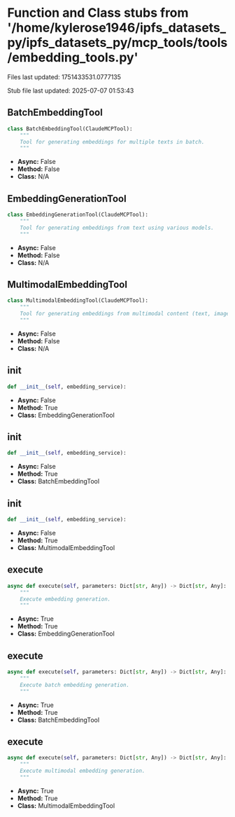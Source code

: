 # Function and Class stubs from '/home/kylerose1946/ipfs_datasets_py/ipfs_datasets_py/mcp_tools/tools/embedding_tools.py'

Files last updated: 1751433531.0777135

Stub file last updated: 2025-07-07 01:53:43

## BatchEmbeddingTool

```python
class BatchEmbeddingTool(ClaudeMCPTool):
    """
    Tool for generating embeddings for multiple texts in batch.
    """
```
* **Async:** False
* **Method:** False
* **Class:** N/A

## EmbeddingGenerationTool

```python
class EmbeddingGenerationTool(ClaudeMCPTool):
    """
    Tool for generating embeddings from text using various models.
    """
```
* **Async:** False
* **Method:** False
* **Class:** N/A

## MultimodalEmbeddingTool

```python
class MultimodalEmbeddingTool(ClaudeMCPTool):
    """
    Tool for generating embeddings from multimodal content (text, images, audio).
    """
```
* **Async:** False
* **Method:** False
* **Class:** N/A

## __init__

```python
def __init__(self, embedding_service):
```
* **Async:** False
* **Method:** True
* **Class:** EmbeddingGenerationTool

## __init__

```python
def __init__(self, embedding_service):
```
* **Async:** False
* **Method:** True
* **Class:** BatchEmbeddingTool

## __init__

```python
def __init__(self, embedding_service):
```
* **Async:** False
* **Method:** True
* **Class:** MultimodalEmbeddingTool

## execute

```python
async def execute(self, parameters: Dict[str, Any]) -> Dict[str, Any]:
    """
    Execute embedding generation.
    """
```
* **Async:** True
* **Method:** True
* **Class:** EmbeddingGenerationTool

## execute

```python
async def execute(self, parameters: Dict[str, Any]) -> Dict[str, Any]:
    """
    Execute batch embedding generation.
    """
```
* **Async:** True
* **Method:** True
* **Class:** BatchEmbeddingTool

## execute

```python
async def execute(self, parameters: Dict[str, Any]) -> Dict[str, Any]:
    """
    Execute multimodal embedding generation.
    """
```
* **Async:** True
* **Method:** True
* **Class:** MultimodalEmbeddingTool
